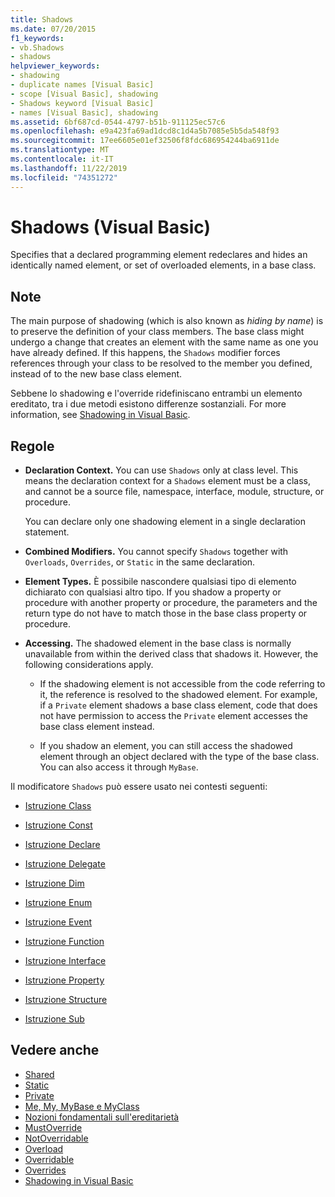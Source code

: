 ```yaml
---
title: Shadows
ms.date: 07/20/2015
f1_keywords:
- vb.Shadows
- shadows
helpviewer_keywords:
- shadowing
- duplicate names [Visual Basic]
- scope [Visual Basic], shadowing
- Shadows keyword [Visual Basic]
- names [Visual Basic], shadowing
ms.assetid: 6bf687cd-0544-4797-b51b-911125ec57c6
ms.openlocfilehash: e9a423fa69ad1dcd8c1d4a5b7085e5b5da548f93
ms.sourcegitcommit: 17ee6605e01ef32506f8fdc686954244ba6911de
ms.translationtype: MT
ms.contentlocale: it-IT
ms.lasthandoff: 11/22/2019
ms.locfileid: "74351272"
---
```

# <a name="shadows-visual-basic"></a>Shadows (Visual Basic)

Specifies that a declared programming element redeclares and hides an identically named element, or set of overloaded elements, in a base class.

## <a name="remarks"></a>Note

The main purpose of shadowing (which is also known as *hiding by name*) is to preserve the definition of your class members. The base class might undergo a change that creates an element with the same name as one you have already defined. If this happens, the `Shadows` modifier forces references through your class to be resolved to the member you defined, instead of to the new base class element.

Sebbene lo shadowing e l'override ridefiniscano entrambi un elemento ereditato, tra i due metodi esistono differenze sostanziali. For more information, see [Shadowing in Visual Basic](../../../visual-basic/programming-guide/language-features/declared-elements/shadowing.md).

## <a name="rules"></a>Regole

- **Declaration Context.** You can use `Shadows` only at class level. This means the declaration context for a `Shadows` element must be a class, and cannot be a source file, namespace, interface, module, structure, or procedure.

  You can declare only one shadowing element in a single declaration statement.

- **Combined Modifiers.** You cannot specify `Shadows` together with `Overloads`, `Overrides`, or `Static` in the same declaration.

- **Element Types.** È possibile nascondere qualsiasi tipo di elemento dichiarato con qualsiasi altro tipo. If you shadow a property or procedure with another property or procedure, the parameters and the return type do not have to match those in the base class property or procedure.

- **Accessing.** The shadowed element in the base class is normally unavailable from within the derived class that shadows it. However, the following considerations apply.

  - If the shadowing element is not accessible from the code referring to it, the reference is resolved to the shadowed element. For example, if a `Private` element shadows a base class element, code that does not have permission to access the `Private` element accesses the base class element instead.

  - If you shadow an element, you can still access the shadowed element through an object declared with the type of the base class. You can also access it through `MyBase`.

Il modificatore `Shadows` può essere usato nei contesti seguenti:

- [Istruzione Class](../../../visual-basic/language-reference/statements/class-statement.md)

- [Istruzione Const](../../../visual-basic/language-reference/statements/const-statement.md)

- [Istruzione Declare](../../../visual-basic/language-reference/statements/declare-statement.md)

- [Istruzione Delegate](../../../visual-basic/language-reference/statements/delegate-statement.md)

- [Istruzione Dim](../../../visual-basic/language-reference/statements/dim-statement.md)

- [Istruzione Enum](../../../visual-basic/language-reference/statements/enum-statement.md)

- [Istruzione Event](../../../visual-basic/language-reference/statements/event-statement.md)

- [Istruzione Function](../../../visual-basic/language-reference/statements/function-statement.md)

- [Istruzione Interface](../../../visual-basic/language-reference/statements/interface-statement.md)

- [Istruzione Property](../../../visual-basic/language-reference/statements/property-statement.md)

- [Istruzione Structure](../../../visual-basic/language-reference/statements/structure-statement.md)

- [Istruzione Sub](../../../visual-basic/language-reference/statements/sub-statement.md)

## <a name="see-also"></a>Vedere anche

- [Shared](../../../visual-basic/language-reference/modifiers/shared.md)
- [Static](../../../visual-basic/language-reference/modifiers/static.md)
- [Private](../../../visual-basic/language-reference/modifiers/private.md)
- [Me, My, MyBase e MyClass](../../../visual-basic/programming-guide/program-structure/me-my-mybase-and-myclass.md)
- [Nozioni fondamentali sull'ereditarietà](../../../visual-basic/programming-guide/language-features/objects-and-classes/inheritance-basics.md)
- [MustOverride](../../../visual-basic/language-reference/modifiers/mustoverride.md)
- [NotOverridable](../../../visual-basic/language-reference/modifiers/notoverridable.md)
- [Overload](../../../visual-basic/language-reference/modifiers/overloads.md)
- [Overridable](../../../visual-basic/language-reference/modifiers/overridable.md)
- [Overrides](../../../visual-basic/language-reference/modifiers/overrides.md)
- [Shadowing in Visual Basic](../../../visual-basic/programming-guide/language-features/declared-elements/shadowing.md)
